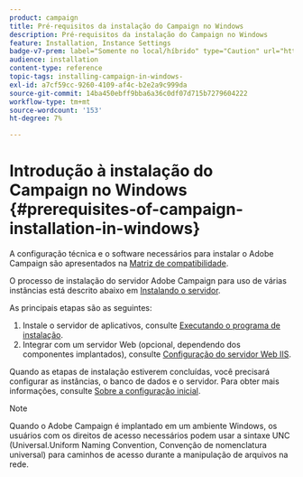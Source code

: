 ```yaml
---
product: campaign
title: Pré-requisitos da instalação do Campaign no Windows
description: Pré-requisitos da instalação do Campaign no Windows
feature: Installation, Instance Settings
badge-v7-prem: label="Somente no local/híbrido" type="Caution" url="https://experienceleague.adobe.com/docs/campaign-classic/using/installing-campaign-classic/architecture-and-hosting-models/hosting-models-lp/hosting-models.html?lang=pt-BR" tooltip="Aplica-se somente a implantações locais e híbridas"
audience: installation
content-type: reference
topic-tags: installing-campaign-in-windows-
exl-id: a7cf59cc-9260-4109-af4c-b2e2a9c999da
source-git-commit: 14ba450ebff9bba6a36c0df07d715b7279604222
workflow-type: tm+mt
source-wordcount: '153'
ht-degree: 7%

---
```


# Introdução à instalação do Campaign no Windows {#prerequisites-of-campaign-installation-in-windows}



A configuração técnica e o software necessários para instalar o Adobe Campaign são apresentados na [Matriz de compatibilidade](../../rn/using/compatibility-matrix.md).

O processo de instalação do servidor Adobe Campaign para uso de várias instâncias está descrito abaixo em [Instalando o servidor](../../installation/using/installing-the-server.md).

As principais etapas são as seguintes:

1. Instale o servidor de aplicativos, consulte [Executando o programa de instalação](../../installation/using/installing-the-server.md#executing-the-installation-program).
1. Integrar com um servidor Web (opcional, dependendo dos componentes implantados), consulte [Configuração do servidor Web IIS](../../installation/using/integration-into-a-web-server-for-windows.md#configuring-the-iis-web-server).

Quando as etapas de instalação estiverem concluídas, você precisará configurar as instâncias, o banco de dados e o servidor. Para obter mais informações, consulte [Sobre a configuração inicial](../../installation/using/about-initial-configuration.md).

>[!NOTE]
>
>Quando o Adobe Campaign é implantado em um ambiente Windows, os usuários com os direitos de acesso necessários podem usar a sintaxe UNC (Universal.Uniform Naming Convention, Convenção de nomenclatura universal) para caminhos de acesso durante a manipulação de arquivos na rede.
